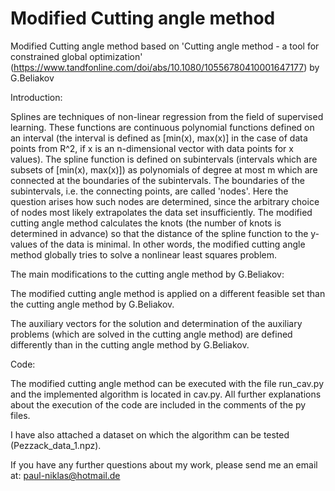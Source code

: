 # Modified Cutting angle method
Modified Cutting angle method based on 'Cutting angle method - a tool for constrained global optimization' (https://www.tandfonline.com/doi/abs/10.1080/10556780410001647177) by G.Beliakov

Introduction:

Splines are techniques of non-linear regression from the field of supervised learning.
These functions are continuous polynomial functions defined on an interval (the interval is defined as [min(x), max(x)] in the case of data points from R^2, if x is an n-dimensional vector with data points for x values). The spline function is defined on subintervals (intervals which are subsets of [min(x), max(x)]) as polynomials of degree at most m which are connected at the boundaries of the subintervals.  The boundaries of the subintervals, i.e. the connecting points, are called 'nodes'. 
Here the question arises how such nodes are determined, since the arbitrary choice of nodes most likely extrapolates the data set insufficiently. 
The modified cutting angle method calculates the knots (the number of knots is determined in advance) so that the distance of the spline function to the y-values of the data is minimal. In other words, the modified cutting angle method globally tries to solve a nonlinear least squares problem.

The main modifications to the cutting angle method by G.Beliakov:

The modified cutting angle method is applied on a different feasible set than the cutting angle method by G.Beliakov.

The auxiliary vectors for the solution and determination of the auxiliary problems (which are solved in the cutting angle method) are defined differently than in the cutting angle method by G.Beliakov.

Code:

The modified cutting angle method can be executed with the file run_cav.py and the implemented algorithm is located in cav.py. All further explanations about the execution of the code are included in the comments of the py files.

I have also attached a dataset on which the algorithm can be tested (Pezzack_data_1.npz).


If you have any further questions about my work, please send me an email at: 
paul-niklas@hotmail.de
